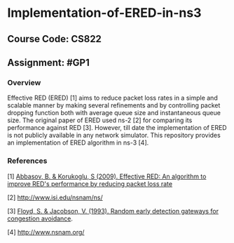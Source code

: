# Implementation-of-ERED-in-ns3

## Course Code: CS822

## Assignment: #GP1

### Overview
Effective RED (ERED) [1] aims to reduce packet loss rates in a simple and scalable manner by making several refinements and by controlling packet dropping function both with average queue size and instantaneous queue size. The original paper of ERED used ns-2 [2] for comparing its performance against RED [3]. However, till date the implementation of ERED is not publicly available in any network simulator. This repository provides an implementation of ERED algorithm in ns-3 [4].


### References

[1] [Abbasov, B. & Korukoglu, S (2009). Effective RED: An algorithm to improve RED's performance by reducing packet loss rate](https://www.sciencedirect.com/science/article/pii/S1084804508000684)

[2] http://www.isi.edu/nsnam/ns/

[3] [Floyd, S. & Jacobson, V. (1993). Random early detection gateways for congestion avoidance](http://ieeexplore.ieee.org/document/251892/).

[4] http://www.nsnam.org/
